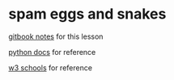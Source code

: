 # spam eggs and snakes

[gitbook notes](https://gawdiseattle.gitbook.io/wdi/intro) for this lesson

[python docs](https://docs.python.org/3/) for reference

[w3 schools](https://www.w3schools.com/python/) for reference

